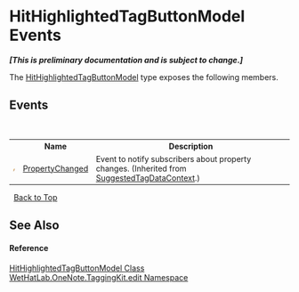 # HitHighlightedTagButtonModel Events
 _**\[This is preliminary documentation and is subject to change.\]**_

The <a href="1a584032-82bb-f44d-e530-57c5be41deb6.md">HitHighlightedTagButtonModel</a> type exposes the following members.


## Events
&nbsp;<table><tr><th></th><th>Name</th><th>Description</th></tr><tr><td>![Public event](media/pubevent.gif "Public event")</td><td><a href="3e2dfcff-6656-e61a-cfd1-8a846b917edf.md">PropertyChanged</a></td><td>
Event to notify subscribers about property changes.
 (Inherited from <a href="fc433c94-8fb7-e877-217c-2bcf31c00339.md">SuggestedTagDataContext</a>.)</td></tr></table>&nbsp;
<a href="#hithighlightedtagbuttonmodel-events">Back to Top</a>

## See Also


#### Reference
<a href="1a584032-82bb-f44d-e530-57c5be41deb6.md">HitHighlightedTagButtonModel Class</a><br /><a href="60ca3730-00cd-fce3-4009-523f3952fd9e.md">WetHatLab.OneNote.TaggingKit.edit Namespace</a><br />